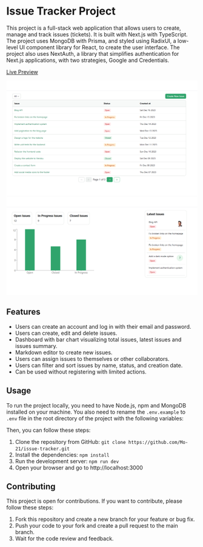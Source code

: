 # Issue Tracker Project

This project is a full-stack web application that allows users to create, manage and track issues (tickets). It is built with Next.js with TypeScript. The project uses MongoDB with Prisma, and styled using RadixUI, a low-level UI component library for React, to create the user interface. The project also uses NextAuth, a library that simplifies authentication for Next.js applications, with two strategies, Google and Credentials.

[Live Preview](https://issue-tracker-flax.vercel.app/)

![main-page](./public/issues_list.png)
![issue-page](./public/issue_main.png)

## Features

- Users can create an account and log in with their email and password.
- Users can create, edit and delete issues.
- Dashboard with bar chart visualizing total issues, latest issues and issues summary.
- Markdown editor to create new issues.
- Users can assign issues to themselves or other collaborators.
- Users can filter and sort issues by name, status, and creation date.
- Can be used without registering with limited actions.

## Usage

To run the project locally, you need to have Node.js, npm and MongoDB installed on your machine. You also need to rename the `.env.example` to `.env` file in the root directory of the project with the following variables:

Then, you can follow these steps:

1. Clone the repository from GitHub: `git clone https://github.com/Mo-21/issue-tracker.git`
2. Install the dependencies: `npm install`
3. Run the development server: `npm run dev`
4. Open your browser and go to http://localhost:3000

## Contributing

This project is open for contributions. If you want to contribute, please follow these steps:

1. Fork this repository and create a new branch for your feature or bug fix.
2. Push your code to your fork and create a pull request to the main branch.
3. Wait for the code review and feedback.
